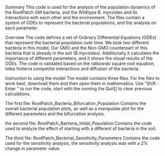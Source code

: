 Summary
This code is used for the analysis of the population dynamics of the RootPatch GM bacteria, and the Wildtype B. mycoides and its interactions with each other and the environment. The files contain a system of ODEs to represent the bacterial populations, and the analysis on each parameter.

Overview
The code defines a set of Ordinary Differential Equations (ODEs) that represent the bacterial population over time. We took two different bacteria in this model, Our GMO and the Non-GMO counterpart of this bacteria that is already in the soil (B.mycoides). Additionally it calculates the importance of different parameters, and it shows the visual results of the ODEs. The code is validated based on the ratkowski square root equation, lotka Volterra competitie interactions and diffusion of the bacteria.

Instruction to using the model
The model contains three files. For the files to work best, download them and then open them in mathematica. Use "Shift -Enter " to run the code, start with the running the Quit[] to clear previous calculations.

The first file: RootPatch_Bacteria_Bifurcation_Population Contains the overall bacterial population plots, as well as a manipulate plot for the different parameters and the bifurcation analysis. 

the second file: RootPatch_Bacteria_Initial_Population Contains the code used to analyze the effect of starting with a different of bacteria in the soil.

The third file: RootPatch_Bacterial_Sensitivity_Parameters Contains the code used for the sensitivity analysis, the sensitivity analysis was with a 2% change in parameter value.
